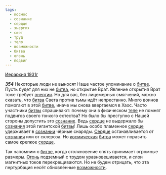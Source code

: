 ```yaml
---
tags:
  - космос
  - сознание
  - сердце
  - энергия
  - свет
  - труд
  - тело
  - возможности
  - битва
  - огонь
  - подвиг
---
```


[Иерархия 1931г](/agni/1931)

___354___
Некоторые люди не выносят Наше частое упоминание о [битве](/tag/#[битва](/tag/#битва)). Пусть будет для них не [битва](/tag/#битва), но открытие Врат. Явление открытия Врат тоже требует [энергии](/tag/#энергия). Но для вас, без лицемерных смягчений, можно сказать, что [битва](/tag/#битва) Света против тьмы идёт непрестанно. Много воинов помогают в этой [битве](/tag/#[битва](/tag/#битва)), иначе мы снова ввергаемся в Хаос. Часто участники [битвы](/tag/#битва) спрашивают: почему они в физическом [теле](/tag/#тело) не помнят подвигов своего тонкого естества? Но было бы преступно с Нашей стороны допустить это [сознание](/tag/#сознание). Ведь [сердце](/tag/#сердце) не выдержало бы [сознания](/tag/#сознание) этой гигантской [битвы](/tag/#битва)! Лишь особо пламенное [сердце](/tag/#сердце) удерживает в [сознании](/tag/#сознание) чёрные снаряды. [Сердце](/tag/#сердце) останавливается от [сознания](/tag/#сознание) или от склероза. Но [космическая](/tag/#космос) [битва](/tag/#битва) может поразить самое крепкое [сердце](/tag/#сердце).   

Так напомним о [битве](/tag/#[битва](/tag/#битва)), когда столкновение опять принимает огромные размеры. [Огонь](/tag/#огонь) подземный с трудом уравновешивается, и слои магнитных токов перекрещиваются. Но не будем отрицать, что эта пертурбация несёт обновлённые [возможности](/tag/#возможности).   

